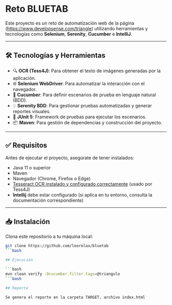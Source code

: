 # Reto BLUETAB

Este proyecto es un reto de automatización web de la página (https://www.developsense.com/triangle) utilizando herramientas y tecnologías como **Selenium**, **Serenity**, **Cucumber** e **IntelliJ**.

---

## 🛠️ Tecnologías y Herramientas

- 🔍 **OCR (Tess4J)**: Para obtener el texto de imágenes generadas por la aplicación.
- 🌐 **Selenium WebDriver**: Para automatizar la interacción con el navegador.
- 🍃 **Cucumber**: Para definir escenarios de prueba en lenguaje natural (BDD).
- 💡 **Serenity BDD**: Para gestionar pruebas automatizadas y generar reportes visuales.
- 🧪 **JUnit 5**: Framework de pruebas para ejecutar los escenarios.
- 📦 **Maven**: Para gestión de dependencias y construcción del proyecto.

---

## ✅ Requisitos

Antes de ejecutar el proyecto, asegúrate de tener instalados:

- Java 11 o superior  
- Maven  
- Navegador (Chrome, Firefox o Edge)  
- [Tesseract OCR instalado y configurado correctamente](https://github.com/tesseract-ocr/tesseract) (usado por Tess4J)  
- **Intellij** debe estar configurado (si aplica en tu entorno, consulta la documentación correspondiente)

---

## 📥 Instalación

Clona este repositorio a tu máquina local:

```bash
git clone https://github.com/leorelax/bluetab
```bash

## Ejecución

```bash
mvn clean verify -Dcucumber.filter.tags=@triangulo  
```bash

## Reporte

Se genera el reporte en la carpeta TARGET, archivo index.html
